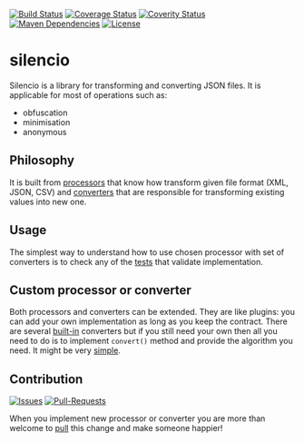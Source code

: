 [![Build Status](https://img.shields.io/travis/damianszczepanik/silencio/master.svg)](https://travis-ci.org/damianszczepanik/silencio)
[![Coverage Status](https://img.shields.io/codecov/c/github/damianszczepanik/silencio/master.svg)](https://codecov.io/github/damianszczepanik/silencio)
[![Coverity Status](https://scan.coverity.com/projects/6162/badge.svg)](https://scan.coverity.com/projects/damianszczepanik-silencio)
[![Maven Dependencies](https://www.versioneye.com/user/projects/55c5300965376200170035e9/badge.svg)](https://www.versioneye.com/user/projects/55c5300965376200170035e9?child=summary)
[![License](http://img.shields.io/:license-apache-blue.svg)](http://www.apache.org/licenses/)

# silencio

Silencio is a library for transforming and converting JSON files. It is applicable for most of operations such as:
- obfuscation
- minimisation
- anonymous

## Philosophy

It is built from [processors](https://github.com/damianszczepanik/silencio/blob/master/src/main/java/pl/szczepanik/silencio/api/Processor.java) that know how transform given file format (XML, JSON, CSV) and [converters](https://github.com/damianszczepanik/silencio/blob/master/src/main/java/pl/szczepanik/silencio/api/Converter.java) that are responsible for transforming existing values into new one.

## Usage

The simplest way to understand how to use chosen processor with set of converters is to check any of the [tests](https://github.com/damianszczepanik/silencio/tree/master/src/test/java/pl/szczepanik/silencio/integration) that validate implementation.

## Custom processor or converter

Both processors and converters can be extended. They are like plugins: you can add your own implementation as long as you keep the contract. There are several [built-in](https://github.com/damianszczepanik/silencio/blob/master/src/main/java/pl/szczepanik/silencio/core/ConverterBuilder.java) converters but if you still need your own then all you need to do is to implement ``convert()`` method and provide the algorithm you need. It might be very [simple](https://github.com/damianszczepanik/silencio/blob/master/src/main/java/pl/szczepanik/silencio/converters/BlankConverter.java).

## Contribution
[![Issues](http://img.shields.io/badge/open%20issues-1-blue.svg)](https://github.com/damianszczepanik/silencio/issues)
[![Pull-Requests](http://img.shields.io/badge/pending%20pull--requests-1-blue.svg)](https://github.com/damianszczepanik/silencio/pulls)

When you implement new processor or converter you are more than welcome to [pull](https://github.com/damianszczepanik/silencio/pulls) this change and make someone happier!

